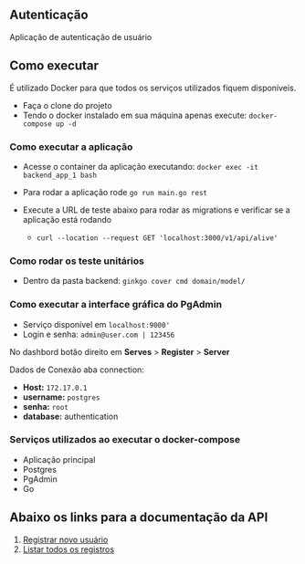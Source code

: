 ## Autenticação

Aplicação de autenticação de usuário


## Como executar
É utilizado Docker para que todos os serviços utilizados fiquem disponíveis.

- Faça o clone do projeto
- Tendo o docker instalado em sua máquina apenas execute:
`docker-compose up -d`


### Como executar a aplicação
- Acesse o container da aplicação executando: `docker exec -it backend_app_1 bash`
- Para rodar a aplicação rode `go run main.go rest`
- Execute a URL de teste abaixo para rodar as migrations e verificar se a aplicação está rodando
    
    - `curl --location --request GET 'localhost:3000/v1/api/alive'`
  
### Como rodar os teste unitários
- Dentro da pasta backend: `ginkgo cover cmd domain/model/`
      
### Como executar a interface gráfica do PgAdmin
- Serviço disponível em `localhost:9000'`
- Login e senha: `admin@user.com | 123456`

No dashbord botão direito em **Serves** > **Register** > **Server**

Dados de Conexão aba connection:
- **Host:** `172.17.0.1` 
- **username:** `postgres` 
- **senha:** `root` 
- **database:** authentication
  
### Serviços utilizados ao executar o docker-compose

- Aplicação principal
- Postgres
- PgAdmin
- Go


## **Abaixo os links para a documentação da API**

1. [Registrar novo usuário](./backend/requirements/new-user.md)
2. [Listar todos os registros](./backend/requirements/login.md)